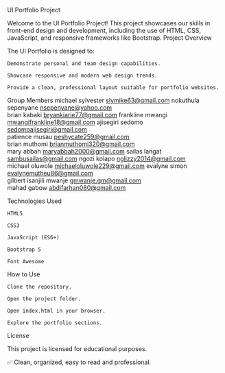 UI Portfolio Project

Welcome to the UI Portfolio Project!
This project showcases our skills in front-end design and development, including the use of HTML, CSS, JavaScript, and responsive frameworks like Bootstrap.
Project Overview

The UI Portfolio is designed to:

    Demonstrate personal and team design capabilities.

    Showcase responsive and modern web design trends.

    Provide a clean, professional layout suitable for portfolio websites.

Group Members
michael	sylvester	slymike63@gmail.com	
nokuthula	sepenyane	nsepenyane@yahoo.com	
brian	kabaki	bryankiarie77@gmail.com	
frankline	mwangi	mwangifrankline18@gmail.com	
ajisegiri	sedomo	sedomoajisegiri@gmail.com	
patience	musau	peshycate259@gmail.com	
brian	muthomi	brianmuthomi320@gmail.com	
mary	abbah	maryabbah2000@gmail.com	
sailas	langat	sambusailas@gmail.com
ngozi	kolapo	nglizzy2014@gmail.com	
michael	oluwole	michaeloluwole229@gmail.com	
evalyne	simon	evalynemutheu86@gmail.com	
gilbert	isanjili mwanje	gmwanje.gm@gmail.com	
mahad	gabow	abdifarhan080@gmail.com

Technologies Used

    HTML5

    CSS3

    JavaScript (ES6+)

    Bootstrap 5

    Font Awesome

How to Use

    Clone the repository.

    Open the project folder.

    Open index.html in your browser.

    Explore the portfolio sections.

License

This project is licensed for educational purposes.

✅ Clean, organized, easy to read and professional.